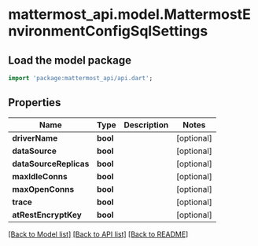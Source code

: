 # mattermost_api.model.MattermostEnvironmentConfigSqlSettings

## Load the model package
```dart
import 'package:mattermost_api/api.dart';
```

## Properties
Name | Type | Description | Notes
------------ | ------------- | ------------- | -------------
**driverName** | **bool** |  | [optional] 
**dataSource** | **bool** |  | [optional] 
**dataSourceReplicas** | **bool** |  | [optional] 
**maxIdleConns** | **bool** |  | [optional] 
**maxOpenConns** | **bool** |  | [optional] 
**trace** | **bool** |  | [optional] 
**atRestEncryptKey** | **bool** |  | [optional] 

[[Back to Model list]](../README.md#documentation-for-models) [[Back to API list]](../README.md#documentation-for-api-endpoints) [[Back to README]](../README.md)


